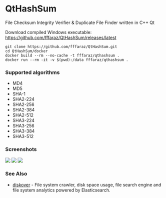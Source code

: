 QtHashSum
=========

File Checksum Integrity Verifier & Duplicate File Finder written in C++ Qt

Download compiled Windows executable: https://github.com/fffaraz/QtHashSum/releases/latest

```
git clone https://github.com/fffaraz/QtHashSum.git
cd QtHashSum/docker
docker build --rm --no-cache -t fffaraz/qthashsum .
docker run --rm -it -v $(pwd):/data fffaraz/qthashsum .
```

### Supported algorithms

* MD4
* MD5
* SHA-1
* SHA2-224
* SHA2-256
* SHA2-384
* SHA2-512
* SHA3-224
* SHA3-256
* SHA3-384
* SHA3-512

### Screenshots

![](https://github.com/fffaraz/QtHashSum/raw/master/img/sc1.png)
![](https://github.com/fffaraz/QtHashSum/raw/master/img/sc2.png)
![](https://github.com/fffaraz/QtHashSum/raw/master/img/sc3.png)

### See Also

* [diskover](https://github.com/shirosaidev/diskover) - File system crawler, disk space usage, file search engine and file system analytics powered by Elasticsearch.
